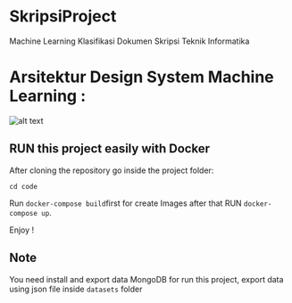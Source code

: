 # SkripsiProject
Machine Learning Klasifikasi Dokumen Skripsi Teknik Informatika

# Arsitektur Design System Machine Learning :

![alt text](https://raw.githubusercontent.com/oottoohh/SkripsiProject/master/ArsitekturDesign.png)

## RUN this project easily with Docker

After cloning the repository go inside the project folder:

`cd code`

Run `docker-compose build`first for create Images after that RUN `docker-compose up`.

Enjoy !


## Note

You need install and export data MongoDB for run this project, export data using json file inside `datasets` folder



